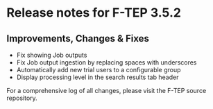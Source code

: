 # Release notes for F-TEP 3.5.2

## Improvements, Changes &amp; Fixes

* Fix showing Job outputs
* Fix Job output ingestion by replacing spaces with underscores
* Automatically add new trial users to a configurable group
* Display processing level in the search results tab header

For a comprehensive log of all changes, please visit the F-TEP source
repository.
